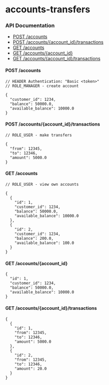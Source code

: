 # accounts-transfers

### API Documentation
* [POST /accounts](https://github.com/CS203-project/accounts-transfers#post-accounts)
* [POST /accounts/{account_id}/transactions](https://github.com/CS203-project/accounts-transfers#post-accountsaccount_idtransactions)
* [GET /accounts](https://github.com/CS203-project/accounts-transfers#get-accounts)
* [GET /accounts/{account_id}](https://github.com/CS203-project/accounts-transfers#get-accountsaccount_id)
* [GET /accounts/{account_id}/transactions](https://github.com/CS203-project/accounts-transfers#get-accountsaccount_idtransactions)

#### POST /accounts
```
// HEADER Authentication: "Basic <token>"
// ROLE_MANAGER - create account

{
  "customer_id": 1234,
  "balance": 50000.0,
  "available_balance": 10000.0
}
```
#### POST /accounts/{account_id}/transactions
```
// ROLE_USER - make transfers

{
  "from": 12345,
  "to": 12346,
  "amount": 5000.0
}
```
#### GET /accounts
```
// ROLE_USER - view own accounts

{
  {
    "id": 1,
    "customer_id": 1234,
    "balance": 50000.0,
    "available_balance": 10000.0
  },
  {
    "id": 2,
    "customer_id": 1234,
    "balance": 200.0,
    "available_balance": 100.0
  }
}
```
#### GET /accounts/{account_id}
```
{
  "id": 1,
  "customer_id": 1234,
  "balance": 50000.0,
  "available_balance": 10000.0
}
```
#### GET /accounts/{account_id}/transactions
```
{
  {
    "id": 1,
    "from": 12345,
    "to": 12346,
    "amount": 5000.0
  },
  {
    "id": 2,
    "from": 12345,
    "to": 12346,
    "amount": 20.0
  }
}
```
